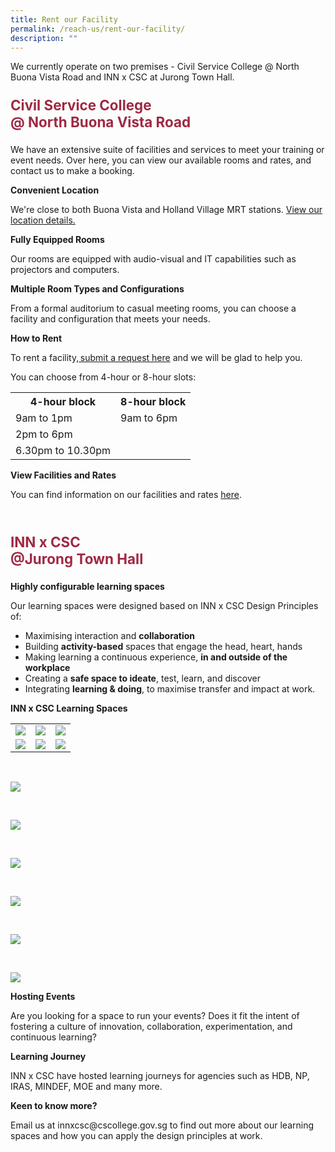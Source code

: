 ```yaml
---
title: Rent our Facility
permalink: /reach-us/rent-our-facility/
description: ""
---
```

<style>

.theheader {
	font-weight: bold;
	color: #9F2943;
	font-size: 1.6em;
	}	
	
</style>

<p>We currently operate on two premises - Civil Service College @ North Buona Vista Road and INN x CSC at Jurong Town Hall.</p>


<p class="theheader">Civil Service College 
	<br>@ North Buona Vista Road</p>
<p>We have an extensive suite of facilities and services to meet your training or event needs. Over here, you can view our available rooms and rates, and contact us to make a booking.</p>

<b>Convenient Location</b>
<p>We're close to both Buona Vista and Holland Village MRT stations. <a href="/contact-us">View our location details.</a></p>

<b>Fully Equipped Rooms</b>
<p>Our rooms are equipped with audio-visual and IT capabilities such as projectors and computers.</p>

<b>Multiple Room Types and Configurations</b>
<p>From a formal auditorium to casual meeting rooms, you can choose a facility and configuration that meets your needs.</p>

<b>How to Rent</b>
<p>To rent a facility,<a href="https://form.gov.sg/5fb4a7501321980011f4de98"> submit a request here</a> and we will be glad to help you.</p>

<p>You can choose from 4-hour or 8-hour slots:</p>


<table>
  <tbody><tr>
    <th>4-hour block</th>
    <th>8-hour block</th>
  </tr>
  <tr>
    <td>9am to 1pm</td>
    <td>9am to 6pm</td>
  </tr>
  <tr>
    <td>2pm to 6pm</td>
    <td></td>
  </tr>
  <tr>
    <td>6.30pm to 10.30pm</td>
    <td></td>
  </tr>

</tbody></table>

<b>View Facilities and Rates</b>
<p>You can find information on our facilities and rates <a href="https://www.csc.gov.sg/docs/default-source/default-document-library/roomrental_2021.pdf">here</a>.</p>

<br>

<p class="theheader">INN x CSC <br>@Jurong Town Hall</p>

<b>Highly configurable learning spaces</b>

<p>Our learning spaces were designed based on INN x CSC Design Principles of:</p>
<ul>
	<li>Maximising interaction and <b>collaboration</b></li>	
	<li>Building <b>activity-based</b> spaces that engage the head, heart, hands</li>	
	<li>Making learning a continuous experience, <b>in and outside of the workplace</b></li>	
	<li>Creating a <b>safe space to ideate</b>, test, learn, and discover</li>	
	<li>Integrating <b>learning &amp; doing</b>, to maximise transfer and impact at work.</li>	
	</ul>
<b>INN x CSC Learning Spaces</b>



|  | |  |
| -------- | -------- | -------- |
| <img src="/images/Reach%20Us/INN%20Facilities/inn_facilities%20welcomezone.jpg">     | <img src="/images/Reach%20Us/INN%20Facilities/inn_facilities%20innfinity.jpg">     | <img src="/images/Reach%20Us/INN%20Facilities/inn_facilities%20inntegrate.jpg">    |
| <img src="/images/Reach%20Us/INN%20Facilities/inn_facilities%20innsight.jpg">   | <img src="/images/Reach%20Us/INN%20Facilities/inn_facilities%20inngenious.jpg">    | <img src="/images/Reach%20Us/INN%20Facilities/inn_facilities%20innvent.jpg">    |


<div class="grid-container">

&nbsp;&nbsp;&nbsp;&nbsp;&nbsp;&nbsp;&nbsp;&nbsp;&nbsp;&nbsp;&nbsp;&nbsp;<div><img src="/images/Reach%20Us/INN%20Facilities/inn_facilities%20welcomezone.jpg"></div>

&nbsp;&nbsp;&nbsp;&nbsp;&nbsp;&nbsp;&nbsp;&nbsp;&nbsp;&nbsp;&nbsp;&nbsp;<div><img src="/images/Reach%20Us/INN%20Facilities/inn_facilities%20innfinity.jpg"></div>

&nbsp;&nbsp;&nbsp;&nbsp;&nbsp;&nbsp;&nbsp;&nbsp;&nbsp;&nbsp;&nbsp;&nbsp;<div><img src="/images/Reach%20Us/INN%20Facilities/inn_facilities%20inntegrate.jpg"></div>

</div>

<div class="grid-container">

&nbsp;&nbsp;&nbsp;&nbsp;&nbsp;&nbsp;&nbsp;&nbsp;&nbsp;&nbsp;&nbsp;&nbsp;<div><img src="/images/Reach%20Us/INN%20Facilities/inn_facilities%20innsight.jpg"></div>

&nbsp;&nbsp;&nbsp;&nbsp;&nbsp;&nbsp;&nbsp;&nbsp;&nbsp;&nbsp;&nbsp;&nbsp;<div><img src="/images/Reach%20Us/INN%20Facilities/inn_facilities%20inngenious.jpg"></div>

&nbsp;&nbsp;&nbsp;&nbsp;&nbsp;&nbsp;&nbsp;&nbsp;&nbsp;&nbsp;&nbsp;&nbsp;<div><img src="/images/Reach%20Us/INN%20Facilities/inn_facilities%20inntegrate.jpg"></div>

</div>


<b>Hosting Events</b>
<p>Are you looking for a space to run your events? Does it fit the intent of fostering a culture of innovation, collaboration, experimentation, and continuous learning?</p>

<b>Learning Journey</b>
<p>INN x CSC have hosted learning journeys for agencies such as HDB, NP, IRAS, MINDEF, MOE and many more.</p>

<b>Keen to know more?</b>
<p>Email us at innxcsc@cscollege.gov.sg to find out more about our learning spaces and how you can apply the design principles at work.</p>